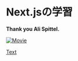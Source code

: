 # Next.jsの学習

__Thank you Ali Spittel.__

[![Movie](https://img.youtube.com/vi/nBkRxwHMrto/0.jpg)](https://www.youtube.com/watch?v=nBkRxwHMrto)

[Text](https://dev.to/aspittel/a-complete-beginner-s-guide-to-next-js-1md0)
